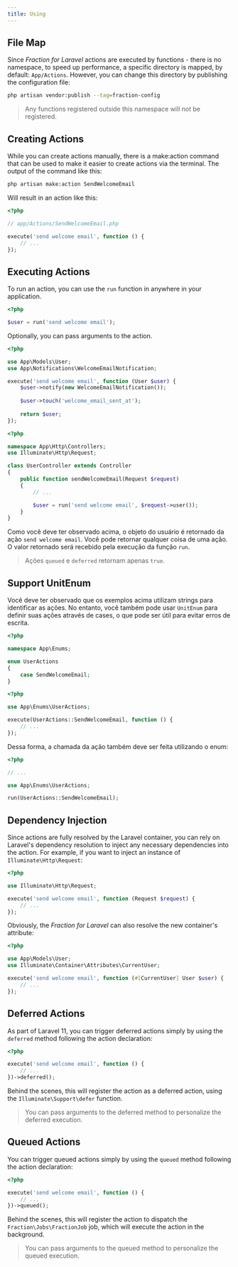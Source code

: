 ```yaml
---
title: Using
---
```


## File Map

Since _Fraction for Laravel_ actions are executed by functions - there is no namespace, to speed up performance, a specific directory is mapped, by default: `App/Actions`. However, you can change this directory by publishing the configuration file:

```bash
php artisan vendor:publish --tag=fraction-config
```

> Any functions registered outside this namespace will not be registered.

## Creating Actions

While you can create actions manually, there is a make:action command that can be used to make it easier to create actions via the terminal. The output of the command like this:

```bash
php artisan make:action SendWelcomeEmail
```
Will result in an action like this:

```php
<?php

// app/Actions/SendWelcomeEmail.php

execute('send welcome email', function () {
    // ...
});
```

## Executing Actions

To run an action, you can use the `run` function in anywhere in your application.

```php
<?php

$user = run('send welcome email');
```

Optionally, you can pass arguments to the action.

```php
<?php

use App\Models\User;
use App\Notifications\WelcomeEmailNotification;

execute('send welcome email', function (User $user) {
    $user->notify(new WelcomeEmailNotification());
    
    $user->touch('welcome_email_sent_at');
    
    return $user;
});
```

```php
<?php

namespace App\Http\Controllers;
use Illuminate\Http\Request;

class UserController extends Controller
{
    public function sendWelcomeEmail(Request $request)
    {
        // ...

        $user = run('send welcome email', $request->user());
    }
}
```

Como você deve ter observado acima, o objeto do usuário é retornado da ação `send welcome email`. Você pode retornar qualquer coisa de uma ação. O valor retornado será recebido pela execução da função `run`.

> Ações `queued` e `deferred` retornam apenas `true`.

## Support UnitEnum

Você deve ter observado que os exemplos acima utilizam strings para identificar as ações. No entanto, você também pode usar `UnitEnum` para definir suas ações através de cases, o que pode ser útil para evitar erros de escrita.

```php
<?php

namespace App\Enums;

enum UserActions
{
    case SendWelcomeEmail;
}
```

```php
<?php

use App\Enums\UserActions;

execute(UserActions::SendWelcomeEmail, function () {
    // ...
});
```

Dessa forma, a chamada da ação também deve ser feita utilizando o enum:

```php
<?php

// ...

use App\Enums\UserActions;

run(UserActions::SendWelcomeEmail);
```

## Dependency Injection

Since actions are fully resolved by the Laravel container, you can rely on Laravel's dependency resolution to inject any necessary dependencies into the action. For example, if you want to inject an instance of `Illuminate\Http\Request`:

```php
<?php

use Illuminate\Http\Request;

execute('send welcome email', function (Request $request) {
    // ...
});
```

Obviously, the _Fraction for Laravel_ can also resolve the new container's attribute:

```php
<?php

use App\Models\User;
use Illuminate\Container\Attributes\CurrentUser;

execute('send welcome email', function (#[CurrentUser] User $user) {
    // ...
});
```

## Deferred Actions

As part of Laravel 11, you can trigger deferred actions simply by using the `deferred` method following the action declaration:

```php
<?php

execute('send welcome email', function () {
    // ...
})->deferred();
```

Behind the scenes, this will register the action as a deferred action, using the `Illuminate\Support\defer` function.

> You can pass arguments to the deferred method to personalize the deferred execution.

## Queued Actions

You can trigger queued actions simply by using the `queued` method following the action declaration:

```php
<?php

execute('send welcome email', function () {
    // ...
})->queued();
```

Behind the scenes, this will register the action to dispatch the `Fraction\Jobs\FractionJob` job, which will execute the action in the background.

> You can pass arguments to the queued method to personalize the queued execution.
